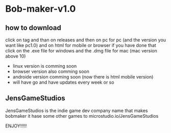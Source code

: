 # Bob-maker-v1.0

## how to download
click on tag and than on releases and then on pc for pc (and the version you want like pc1.0)
and on html for mobile or browser
if you have done that click on the .exe file for windows and the .dmg file for mac (mac version above 10)
- linux version is comming soon
- browser version also comming soon
- androide version comming soon (now there is html mobile version)
- will have go and have updates every week or so

## JensGameStudios
JensGameStudios is the indie game dev company name that makes bobmaker
it hase some other games to
microstudio.io/JensGameStudios

ENJOY!!!!!

